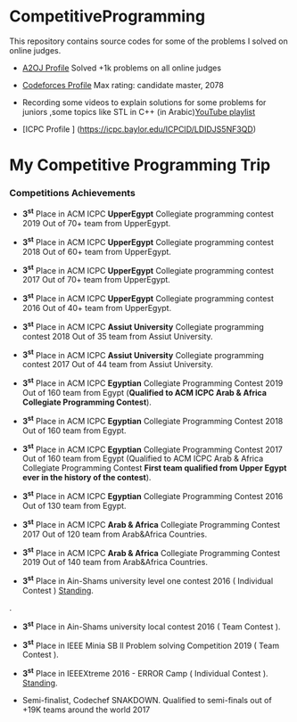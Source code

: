 # CompetitiveProgramming
This repository contains source codes for some of the problems I solved on online judges.
*  [A2OJ Profile](https://a2oj.com/profile?Username=hussien_egyptian) Solved +1k problems on all online judges

*  [Codeforces Profile](https://codeforces.com/profile/Hussien_Ibrahiem) Max rating: candidate master, 2078

*  Recording some videos to explain solutions for some problems for juniors ,some topics like STL in C++
 (in Arabic)[YouTube playlist](https://www.youtube.com/channel/UCCH8yNJMxFsfWq7hJ-Ag4gg?view_as=subscriber) 

* [ICPC Profile ] (https://icpc.baylor.edu/ICPCID/LDIDJS5NF3QD)
# My Competitive Programming Trip

### Competitions Achievements

*  **3<sup>st</sup>** Place in ACM ICPC **UpperEgypt** Collegiate programming contest 2019 Out of 70+ team from UpperEgypt.

*  **3<sup>st</sup>** Place in ACM ICPC **UpperEgypt** Collegiate programming contest 2018 Out of 60+ team from UpperEgypt.

*  **3<sup>st</sup>** Place in ACM ICPC **UpperEgypt** Collegiate programming contest 2017 Out of 70+ team from UpperEgypt.

*  **3<sup>st</sup>** Place in ACM ICPC **UpperEgypt** Collegiate programming contest 2016 Out of 40+ team from UpperEgypt.

*  **3<sup>st</sup>** Place in ACM ICPC **Assiut University** Collegiate programming contest 2018 Out of 35 team from Assiut University.

*  **3<sup>st</sup>** Place in ACM ICPC **Assiut University** Collegiate programming contest 2017 Out of 44 team from Assiut University.

*  **3<sup>st</sup>** Place in ACM ICPC **Egyptian** Collegiate Programming Contest 2019 Out of 160 team from Egypt (**Qualified to ACM ICPC Arab & Africa Collegiate Programming Contest**).

*  **3<sup>st</sup>** Place in ACM ICPC **Egyptian** Collegiate Programming Contest 2018 Out of 160 team from Egypt.

*  **3<sup>st</sup>** Place in ACM ICPC **Egyptian** Collegiate Programming Contest 2017 Out of 160 team from Egypt (Qualified to ACM ICPC Arab & Africa Collegiate Programming Contest **First team qualified  from Upper Egypt ever in the history of the contest**).

*  **3<sup>st</sup>** Place in ACM ICPC **Egyptian** Collegiate Programming Contest 2016 Out of 130 team from Egypt.

*  **3<sup>st</sup>** Place in ACM ICPC **Arab & Africa** Collegiate Programming Contest 2017 Out of 120 team from Arab&Africa Countries.

*  **3<sup>st</sup>** Place in ACM ICPC **Arab & Africa** Collegiate Programming Contest 2019 Out of 140 team from Arab&Africa Countries.


*  **3<sup>st</sup>** Place in Ain-Shams university level one contest 2016 ( Individual Contest ) [Standing](https://codeforces.com/group/iRheA985aq/contest/205996/standings/groupmates/true).

.

*  **3<sup>st</sup>** Place in Ain-Shams university local contest 2016 ( Team Contest ).

*  **3<sup>st</sup>** Place in IEEE Minia SB ll Problem solving Competition  2019 ( Team Contest ).

*  **3<sup>st</sup>** Place in IEEEXtreme 2016 - ERROR Camp  ( Individual Contest ).  [Standing](https://codeforces.com/group/yDgfwmKNMS/contest/205446/standings/groupmates/true).


*  Semi-finalist, Codechef SNAKDOWN. Qualified to semi-finals out of +19K teams around the world 2017
